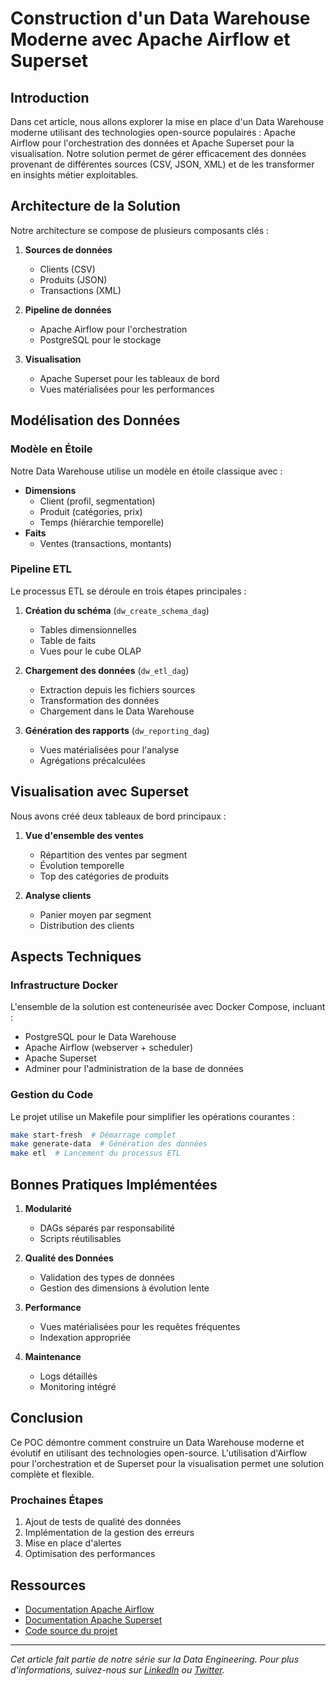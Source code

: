 # Construction d'un Data Warehouse Moderne avec Apache Airflow et Superset

## Introduction

Dans cet article, nous allons explorer la mise en place d'un Data Warehouse moderne utilisant des technologies open-source populaires : Apache Airflow pour l'orchestration des données et Apache Superset pour la visualisation. Notre solution permet de gérer efficacement des données provenant de différentes sources (CSV, JSON, XML) et de les transformer en insights métier exploitables.

## Architecture de la Solution

Notre architecture se compose de plusieurs composants clés :

1. **Sources de données**
   - Clients (CSV)
   - Produits (JSON)
   - Transactions (XML)

2. **Pipeline de données**
   - Apache Airflow pour l'orchestration
   - PostgreSQL pour le stockage

3. **Visualisation**
   - Apache Superset pour les tableaux de bord
   - Vues matérialisées pour les performances

## Modélisation des Données

### Modèle en Étoile
Notre Data Warehouse utilise un modèle en étoile classique avec :

- **Dimensions**
  - Client (profil, segmentation)
  - Produit (catégories, prix)
  - Temps (hiérarchie temporelle)
- **Faits**
  - Ventes (transactions, montants)

### Pipeline ETL

Le processus ETL se déroule en trois étapes principales :

1. **Création du schéma** (`dw_create_schema_dag`)
   - Tables dimensionnelles
   - Table de faits
   - Vues pour le cube OLAP

2. **Chargement des données** (`dw_etl_dag`)
   - Extraction depuis les fichiers sources
   - Transformation des données
   - Chargement dans le Data Warehouse

3. **Génération des rapports** (`dw_reporting_dag`)
   - Vues matérialisées pour l'analyse
   - Agrégations précalculées

## Visualisation avec Superset

Nous avons créé deux tableaux de bord principaux :

1. **Vue d'ensemble des ventes**
   - Répartition des ventes par segment
   - Évolution temporelle
   - Top des catégories de produits

2. **Analyse clients**
   - Panier moyen par segment
   - Distribution des clients

## Aspects Techniques

### Infrastructure Docker

L'ensemble de la solution est conteneurisée avec Docker Compose, incluant :

- PostgreSQL pour le Data Warehouse
- Apache Airflow (webserver + scheduler)
- Apache Superset
- Adminer pour l'administration de la base de données

### Gestion du Code

Le projet utilise un Makefile pour simplifier les opérations courantes :

```bash
make start-fresh  # Démarrage complet
make generate-data  # Génération des données
make etl  # Lancement du processus ETL
```

## Bonnes Pratiques Implémentées

1. **Modularité**
   - DAGs séparés par responsabilité
   - Scripts réutilisables

2. **Qualité des Données**
   - Validation des types de données
   - Gestion des dimensions à évolution lente

3. **Performance**
   - Vues matérialisées pour les requêtes fréquentes
   - Indexation appropriée

4. **Maintenance**
   - Logs détaillés
   - Monitoring intégré

## Conclusion

Ce POC démontre comment construire un Data Warehouse moderne et évolutif en utilisant des technologies open-source. L'utilisation d'Airflow pour l'orchestration et de Superset pour la visualisation permet une solution complète et flexible.

### Prochaines Étapes

1. Ajout de tests de qualité des données
2. Implémentation de la gestion des erreurs
3. Mise en place d'alertes
4. Optimisation des performances

## Ressources

- [Documentation Apache Airflow](https://airflow.apache.org/)
- [Documentation Apache Superset](https://superset.apache.org/)
- [Code source du projet](https://github.com/votre-repo/dw-poc)

---

*Cet article fait partie de notre série sur la Data Engineering. Pour plus d'informations, suivez-nous sur [LinkedIn](https://linkedin.com/in/votre-profil) ou [Twitter](https://twitter.com/votre-compte).*